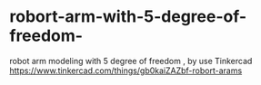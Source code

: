# robort-arm-with-5-degree-of-freedom-
robot arm modeling with 5 degree of freedom , by use Tinkercad 
https://www.tinkercad.com/things/gb0kaiZAZbf-robort-arams
